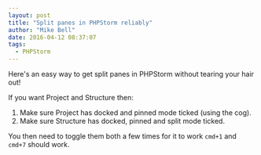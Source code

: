 ```yaml
---
layout: post
title: "Split panes in PHPStorm reliably"
author: "Mike Bell"
date: 2016-04-12 08:37:07
tags:
  - PHPStorm
---
```

Here's an easy way to get split panes in PHPStorm without tearing your hair out!

If you want Project and Structure then:

1. Make sure Project has docked and pinned mode ticked (using the cog).
2. Make sure Structure has docked, pinned and split mode ticked.

You then need to toggle them both a few times for it to work ```cmd+1``` and ```cmd+7``` should work.
